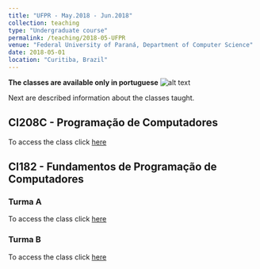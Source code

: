 ```yaml
---
title: "UFPR - May.2018 - Jun.2018"
collection: teaching
type: "Undergraduate course"
permalink: /teaching/2018-05-UFPR
venue: "Federal University of Paraná, Department of Computer Science"
date: 2018-05-01
location: "Curitiba, Brazil"
---
```


**The classes are available only in portuguese** ![alt text](https://jacksonpradolima.github.io/images/brazil.png "Portuguese content")

Next are described information about the classes taught.

## CI208C - Programação de Computadores

To access the class click [here](https://jacksonpradolima.github.io/teaching/UFPR/201801/CI208C)


## CI182 - Fundamentos de Programação de Computadores

### Turma A

To access the class click [here](https://jacksonpradolima.github.io/teaching/UFPR/201801/CI182A)

### Turma B

To access the class click [here](https://jacksonpradolima.github.io/teaching/UFPR/201801/CI182B)